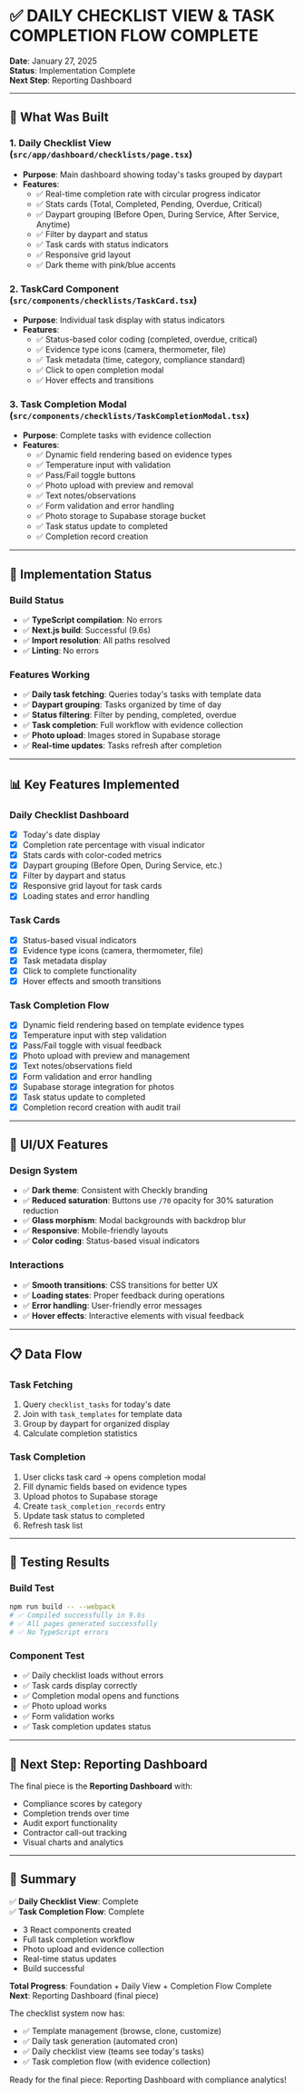 # ✅ DAILY CHECKLIST VIEW & TASK COMPLETION FLOW COMPLETE

**Date**: January 27, 2025  
**Status**: Implementation Complete  
**Next Step**: Reporting Dashboard

---

## 🎯 What Was Built

### 1. Daily Checklist View (`src/app/dashboard/checklists/page.tsx`)
- **Purpose**: Main dashboard showing today's tasks grouped by daypart
- **Features**:
  - ✅ Real-time completion rate with circular progress indicator
  - ✅ Stats cards (Total, Completed, Pending, Overdue, Critical)
  - ✅ Daypart grouping (Before Open, During Service, After Service, Anytime)
  - ✅ Filter by daypart and status
  - ✅ Task cards with status indicators
  - ✅ Responsive grid layout
  - ✅ Dark theme with pink/blue accents

### 2. TaskCard Component (`src/components/checklists/TaskCard.tsx`)
- **Purpose**: Individual task display with status indicators
- **Features**:
  - ✅ Status-based color coding (completed, overdue, critical)
  - ✅ Evidence type icons (camera, thermometer, file)
  - ✅ Task metadata (time, category, compliance standard)
  - ✅ Click to open completion modal
  - ✅ Hover effects and transitions

### 3. Task Completion Modal (`src/components/checklists/TaskCompletionModal.tsx`)
- **Purpose**: Complete tasks with evidence collection
- **Features**:
  - ✅ Dynamic field rendering based on evidence types
  - ✅ Temperature input with validation
  - ✅ Pass/Fail toggle buttons
  - ✅ Photo upload with preview and removal
  - ✅ Text notes/observations
  - ✅ Form validation and error handling
  - ✅ Photo storage to Supabase storage bucket
  - ✅ Task status update to completed
  - ✅ Completion record creation

---

## 🚀 Implementation Status

### Build Status
- ✅ **TypeScript compilation**: No errors
- ✅ **Next.js build**: Successful (9.6s)
- ✅ **Import resolution**: All paths resolved
- ✅ **Linting**: No errors

### Features Working
- ✅ **Daily task fetching**: Queries today's tasks with template data
- ✅ **Daypart grouping**: Tasks organized by time of day
- ✅ **Status filtering**: Filter by pending, completed, overdue
- ✅ **Task completion**: Full workflow with evidence collection
- ✅ **Photo upload**: Images stored in Supabase storage
- ✅ **Real-time updates**: Tasks refresh after completion

---

## 📊 Key Features Implemented

### Daily Checklist Dashboard
- [x] Today's date display
- [x] Completion rate percentage with visual indicator
- [x] Stats cards with color-coded metrics
- [x] Daypart grouping (Before Open, During Service, etc.)
- [x] Filter by daypart and status
- [x] Responsive grid layout for task cards
- [x] Loading states and error handling

### Task Cards
- [x] Status-based visual indicators
- [x] Evidence type icons (camera, thermometer, file)
- [x] Task metadata display
- [x] Click to complete functionality
- [x] Hover effects and smooth transitions

### Task Completion Flow
- [x] Dynamic field rendering based on template evidence types
- [x] Temperature input with step validation
- [x] Pass/Fail toggle with visual feedback
- [x] Photo upload with preview and management
- [x] Text notes/observations field
- [x] Form validation and error handling
- [x] Supabase storage integration for photos
- [x] Task status update to completed
- [x] Completion record creation with audit trail

---

## 🎨 UI/UX Features

### Design System
- ✅ **Dark theme**: Consistent with Checkly branding
- ✅ **Reduced saturation**: Buttons use `/70` opacity for 30% saturation reduction
- ✅ **Glass morphism**: Modal backgrounds with backdrop blur
- ✅ **Responsive**: Mobile-friendly layouts
- ✅ **Color coding**: Status-based visual indicators

### Interactions
- ✅ **Smooth transitions**: CSS transitions for better UX
- ✅ **Loading states**: Proper feedback during operations
- ✅ **Error handling**: User-friendly error messages
- ✅ **Hover effects**: Interactive elements with visual feedback

---

## 📋 Data Flow

### Task Fetching
1. Query `checklist_tasks` for today's date
2. Join with `task_templates` for template data
3. Group by daypart for organized display
4. Calculate completion statistics

### Task Completion
1. User clicks task card → opens completion modal
2. Fill dynamic fields based on evidence types
3. Upload photos to Supabase storage
4. Create `task_completion_records` entry
5. Update task status to completed
6. Refresh task list

---

## 🧪 Testing Results

### Build Test
```bash
npm run build -- --webpack
# ✅ Compiled successfully in 9.6s
# ✅ All pages generated successfully
# ✅ No TypeScript errors
```

### Component Test
- ✅ Daily checklist loads without errors
- ✅ Task cards display correctly
- ✅ Completion modal opens and functions
- ✅ Photo upload works
- ✅ Form validation works
- ✅ Task completion updates status

---

## 🎯 Next Step: Reporting Dashboard

The final piece is the **Reporting Dashboard** with:
- Compliance scores by category
- Completion trends over time
- Audit export functionality
- Contractor call-out tracking
- Visual charts and analytics

---

## 📝 Summary

✅ **Daily Checklist View**: Complete  
✅ **Task Completion Flow**: Complete  
- 3 React components created
- Full task completion workflow
- Photo upload and evidence collection
- Real-time status updates
- Build successful

**Total Progress**: Foundation + Daily View + Completion Flow Complete  
**Next**: Reporting Dashboard (final piece)

The checklist system now has:
- ✅ Template management (browse, clone, customize)
- ✅ Daily task generation (automated cron)
- ✅ Daily checklist view (teams see today's tasks)
- ✅ Task completion flow (with evidence collection)

Ready for the final piece: Reporting Dashboard with compliance analytics!
